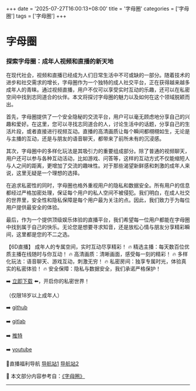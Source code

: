 +++
date = '2025-07-27T16:00:13+08:00'
title = '字母圈'
categories = ['字母圈']
tags = ['字母圈']
+++

# 字母圈

### 探索字母圈：成年人视频和直播的新天地

在现代社会，视频和直播已经成为人们日常生活中不可或缺的一部分。随着技术的进步和社交需求的增长，字母圈作为一个独特的成人社交平台，正在获得越来越多成年人的青睐。通过视频直播，用户不仅可以享受实时互动的乐趣，还可以在私密空间中找到志同道合的伙伴。本文将探讨字母圈的魅力以及如何在这个领域脱颖而出。

首先，字母圈提供了一个安全隐秘的交流平台，用户可以毫无顾虑地分享自己的兴趣和爱好。在这里，您可以寻找志同道合的人，讨论生活中的话题，分享自己的生活片段，或者直接进行视频互动。直播的高清画质让每个瞬间都栩栩如生，无论是与主播的互动，还是与朋友的语音聊天，都带来了前所未有的沉浸感。

其次，字母圈中的多样化玩法是其吸引力的重要组成部分。除了普通的视频聊天，用户还可以参与各种互动活动，比如游戏、问答等，这样的互动方式不仅能缩短人与人之间的距离，更增加了交流的趣味性。对于那些渴望新鲜感和刺激的成年人来说，这里无疑是一个理想的选择。

在追求私密性的同时，字母圈也格外重视用户的隐私和数据安全。所有用户的信息都经过严格加密处理，保证每个用户的私人空间不被侵犯。我们明白，在成人社交的世界里，安全性和隐私保障是每个用户最为关注的点。因此，我们致力于为每位用户提供最安全的体验。

最后，作为一个提供顶级娱乐体验的直播平台，我们希望每一位用户都能在字母圈中找到属于自己的快乐。无论您是想要寻求知音，还是放松心情与朋友分享精彩瞬间，这里都是您的不二之选。

【6D直播】
成年人的专属空间，实时互动尽享精彩！
🔥 精选主播：每天数百位优质主播在线随时与你互动！
🔥 高清画质：清晰画面，感受每一刻的精彩！
🔥 多样化玩法：语音聊天、游戏互动，刺激无穷！
🔥 私密房间：独享专属时光，体验真实的私密体验！
🔥 安全保障：隐私与数据安全，我们承诺严格保护！

➡️ [立即下载](https://down123.s3.ap-east-1.amazonaws.com/down/down.html?channelCode=blog) ⬅️，开启你的私密世界！

（仅限18岁以上成年人）

➡️ [github](https://aldult-live.github.io/)

➡️ [gitlab](https://seo-09598d.gitlab.io/)

➡️ [推特](https://x.com/wegame33)

➡️ [youtube](https://www.youtube.com/@6Dlive)

🔞直播福利导航 [导航站1](https://webstack-86085a.gitlab.io/) [导航站2](https://onlygit123-2.github.io/)


📘 本文部分内容参考自：[《字母圈》](https://github.com/hlw2025721/hlw)

---
